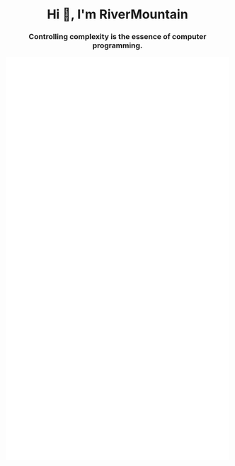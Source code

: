 <h1 align="center">Hi 👋, I'm RiverMountain</h1>
<h3 align="center">Controlling complexity is the essence of computer programming.</h3>
<p align="center">
<a href="https://wrm244.gxist.cn" target="blank"><img src="./github-metrics.svg" alt="wrm244" /></a>
</p>
